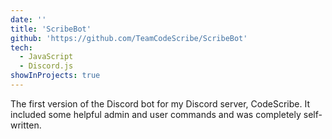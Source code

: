 ```yaml
---
date: ''
title: 'ScribeBot'
github: 'https://github.com/TeamCodeScribe/ScribeBot'
tech:
  - JavaScript
  - Discord.js
showInProjects: true
---
```


The first version of the Discord bot for my Discord server, CodeScribe. It included some helpful admin and user commands and was completely self-written.
